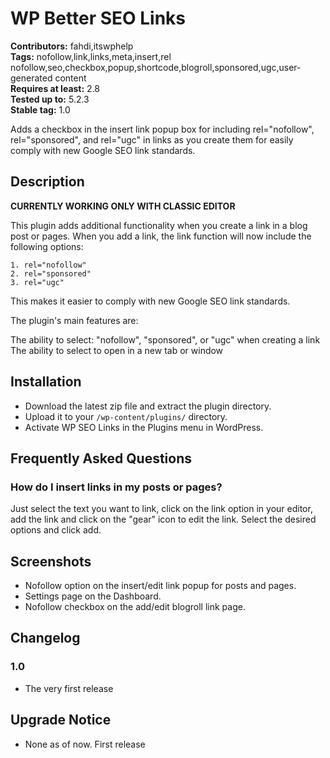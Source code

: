 # WP Better SEO Links 
**Contributors:** fahdi,itswphelp  
**Tags:** nofollow,link,links,meta,insert,rel nofollow,seo,checkbox,popup,shortcode,blogroll,sponsored,ugc,user-generated content  
**Requires at least:** 2.8  
**Tested up to:** 5.2.3  
**Stable tag:** 1.0  

Adds a checkbox in the insert link popup box for including rel="nofollow", rel="sponsored", and rel="ugc" in links as you create them for easily comply with new Google SEO link standards.


## Description 

**CURRENTLY WORKING ONLY WITH CLASSIC EDITOR**

This plugin adds additional functionality when you create a link in a blog post or pages. When you add a link, the link function will now include the following options:

    1. rel="nofollow"
    2. rel="sponsored"
    3. rel="ugc"

This makes it easier to comply with new Google SEO link standards.

The plugin's main features are:

The ability to select: "nofollow", "sponsored", or "ugc" when creating a link
The ability to select to open in a new tab or window


## Installation 

* Download the latest zip file and extract the plugin directory.
* Upload it to your `/wp-content/plugins/` directory.
* Activate WP SEO Links in the Plugins menu in WordPress.


## Frequently Asked Questions 


### How do I insert links in my posts or pages? 
Just select the text you want to link, click on the link option in your editor, add the link and click on the "gear" icon to edit the link. Select the desired options and click add.


##  Screenshots  

* Nofollow option on the insert/edit link popup for posts and pages.
* Settings page on the Dashboard.
* Nofollow checkbox on the add/edit blogroll link page.


## Changelog 

### 1.0
* The very first release


## Upgrade Notice 
* None as of now. First release
